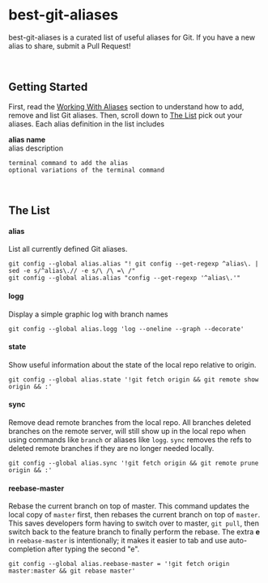# best-git-aliases
best-git-aliases is a curated list of useful aliases for Git.  If you have a new alias to share, submit a Pull Request!

<br />

## Getting Started
First, read the [Working With Aliases](working-with-aliases.md) section to understand how to add, remove and list Git aliases.  Then, scroll down to [The List](#the-list) pick out your aliases.  Each alias definition in the list includes

**alias name**<br />
alias description

`terminal command to add the alias`<br />
`optional variations of the terminal command`

<br />

## The List

#### alias

List all currently defined Git aliases.

`git config --global alias.alias "! git config --get-regexp ^alias\. | sed -e s/^alias\.// -e s/\ /\ =\ /"`<br />
`git config --global alias.alias "config --get-regexp '^alias\.'"`

#### logg

Display a simple graphic log with branch names

`git config --global alias.logg 'log --oneline --graph --decorate'`

#### state

Show useful information about the state of the local repo relative to origin.

`git config --global alias.state '!git fetch origin && git remote show origin && :'`

#### sync

Remove dead remote branches from the local repo.  All branches deleted branches on the remote server, will still show up in the local repo when using commands like `branch` or aliases like `logg`.  `sync` removes the refs to deleted remote branches if they are no longer needed locally.

`git config --global alias.sync '!git fetch origin && git remote prune origin && :'`

#### reebase-master

Rebase the current branch on top of master.  This command updates the local copy of `master` first, then rebases the current branch on top of `master`.  This saves developers form having to switch over to master, `git pull`, then switch back to the feature branch to finally perform the rebase.  The extra **e** in `reebase-master` is intentionally; it makes it easier to tab and use auto-completion after typing the second "e".

`git config --global alias.reebase-master = '!git fetch origin master:master && git rebase master'`

